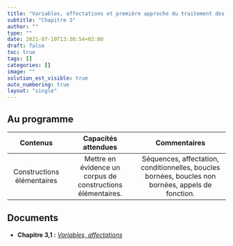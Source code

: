 ```yaml
---
title: "Variables, affectations et première approche du traitement des chaînes de caractères"
subtitle: "Chapitre 3"
author: ""
type: ""
date: 2021-07-10T13:30:54+02:00
draft: false
toc: true
tags: []
categories: []
image: ""
solution_est_visible: true
auto_numbering: true
layout: "single"
---
```


## Au programme

| Contenus | Capacités attendues | Commentaires |
| :----: | :----: | :----: |
|  Constructions élémentaires  | Mettre en évidence un corpus de constructions élémentaires. | Séquences, affectation, conditionnelles, boucles bornées, boucles non bornées, appels de fonction. |

## Documents

- **Chapitre 3,1 :** [*Variables, affectations*](chap-03)